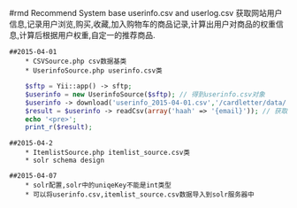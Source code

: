 #rmd
    Recommend System base userinfo.csv and userlog.csv
    获取网站用户信息,记录用户浏览,购买,收藏,加入购物车的商品记录,计算出用户对商品的权重信息,计算后根据用户权重,自定一的推荐商品.

    ##2015-04-01
        * CSVSource.php csv数据基类
        * UserinfoSource.php userinfo.csv类
```php
    $sftp = Yii::app() -> sftp;
    $userinfo = new UserinfoSource($sftp); // 得到userinfo.csv对象
    $userinfo -> download('userinfo_2015-04-01.csv','/cardletter/data/'); // 下载
    $result = $userinfo -> readCsv(array('haah' => '{email}')); // 获取数据 校验数据信息在/data/schemaUserinfo.php中
    echo '<pre>';
    print_r($result);
```
    ##2015-04-2
        * ItemlistSource.php itemlist_source.csv类
        * solr schema design

    ##2015-04-07
        * solr配置,solr中的uniqeKey不能是int类型
        * 可以将userinfo.csv,itemlist_source.csv数据导入到solr服务器中
